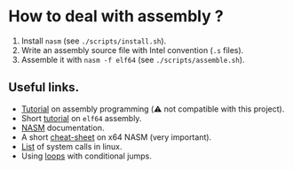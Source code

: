# How to deal with assembly ?

1. Install `nasm` (see `./scripts/install.sh`).
2. Write an assembly source file with Intel convention (`.s` files).
3. Assemble it with `nasm -f elf64` (see `./scripts/assemble.sh`).

## Useful links.

- [Tutorial](https://www.tutorialspoint.com/assembly_programming/assembly_basic_syntax.htm) on assembly programming (⚠️ not compatible with this project).
- Short [tutorial](https://cs.lmu.edu/~ray/notes/nasmtutorial/) on `elf64` assembly.
- [NASM](https://www.nasm.us/xdoc/2.15.05/html/nasmdoc0.html) documentation.
- A short [cheat-sheet](https://gist.github.com/justinian/385c70347db8aca7ba93e87db90fc9a6) on x64 NASM (very important).
- [List](https://blog.rchapman.org/posts/Linux_System_Call_Table_for_x86_64/) of system calls in linux.
- Using [loops](https://stackoverflow.com/questions/28665528/while-do-while-for-loops-in-assembly-language-emu8086) with conditional jumps.

